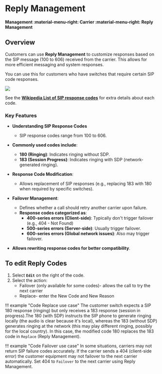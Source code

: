 # Reply Management

**Management :material-menu-right: Carrier :material-menu-right: Reply Management**

## Overview

Customers can use **Reply Management** to customize responses based on the SIP message (100 to 606) received from the carrier. This allows for more efficient messaging and system responses.

You can use this for customers who have switches that require certain SIP code responses.

<img src= "/carrier/img/carrierreply.png">

See the [**Wikipedia List of SIP response codes**](https://en.wikipedia.org/wiki/List_of_SIP_response_codes) for extra details about each code.

### Key Features

+ **Understanding SIP Response Codes** 
    + SIP response codes range from 100 to 606.

+ **Commonly used codes include**:
    + **180 (Ringing)**: Indicates ringing without SDP.
    + **183 (Session Progress)**: Indicates ringing with SDP (network-generated ringing).

+ **Response Code Modification**:
    + Allows replacement of SIP responses (e.g., replacing 183 with 180 when required by specific switches).

+ **Failover Management**:
    + Defines whether a call should retry another carrier upon failure.
    + **Response codes categorized as**:
        + **400-series errors (Client-side)**: Typically don't trigger failover (e.g., 404 - Not Found)
        + **500-series errors (Server-side)**: Usually trigger failover.
        + **600-series errors (Global network issues)**: Also may trigger failover.

+ **Allows rewriting response codes for better compatibility**.

## To edit Reply Codes

1. Select **`Edit`** on the right of the code.
2. Select the action:
    + Failover (only available for some codes)- allows the call to try the next carrier
    + Replace- enter the New Code and New Reason

!!! example "Code Replace use case"
    The customer switch expects a SIP 180 response (ringing) but only receives a 183 response (session in progress).The 180 (with SDP) instructs the SIP phone to generate ringing locally (the audio is clear because it's local), whereas the 183 (without SDP) generates ringing at the network (this may play different ringing, possibly for the local country). In this case, the modified code 180 replaces the 183 code in `Replace` (Reply Management).

!!! example "Code Failover use case"
    In some situations, carriers may not return SIP failure codes accurately. If the carrier sends a 404 (client-side error) the customer equipment may not failover to the next carrier automatically. Set 404 to `Failover` to the next carrier using Reply Management.